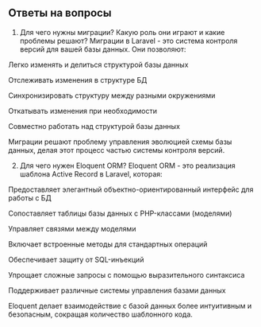 ## Ответы на вопросы
1. Для чего нужны миграции? Какую роль они играют и какие проблемы решают?
Миграции в Laravel - это система контроля версий для вашей базы данных. Они позволяют:

Легко изменять и делиться структурой базы данных

Отслеживать изменения в структуре БД

Синхронизировать структуру между разными окружениями

Откатывать изменения при необходимости

Совместно работать над структурой базы данных

Миграции решают проблему управления эволюцией схемы базы данных, делая этот процесс частью системы контроля версий.

2. Для чего нужен Eloquent ORM?
Eloquent ORM - это реализация шаблона Active Record в Laravel, которая:

Предоставляет элегантный объектно-ориентированный интерфейс для работы с БД

Сопоставляет таблицы базы данных с PHP-классами (моделями)

Управляет связями между моделями

Включает встроенные методы для стандартных операций

Обеспечивает защиту от SQL-инъекций

Упрощает сложные запросы с помощью выразительного синтаксиса

Поддерживает различные системы управления базами данных

Eloquent делает взаимодействие с базой данных более интуитивным и безопасным, сокращая количество шаблонного кода.